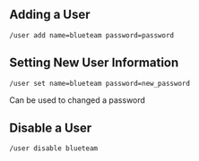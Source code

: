 
##  Adding a User
```
/user add name=blueteam password=password
```

## Setting New User Information
```
/user set name=blueteam password=new_password
```
Can be used to changed a password
## Disable a User

```
/user disable blueteam
```

